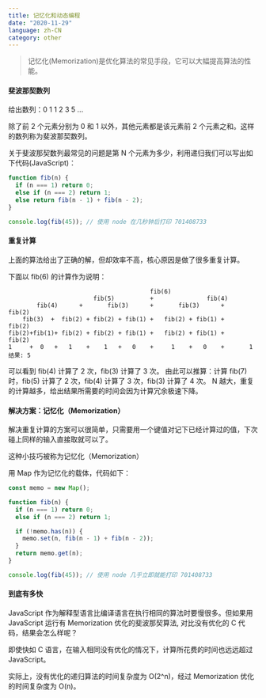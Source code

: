 ```yaml
---
title: 记忆化和动态编程
date: "2020-11-29"
language: zh-CN
category: other
---
```


> 记忆化(Memorization)是优化算法的常见手段，它可以大幅提高算法的性能。

#### 斐波那契数列

给出数列：0 1 1 2 3 5 ...

除了前 2 个元素分别为 0 和 1 以外，其他元素都是该元素前 2 个元素之和。这样的数列称为斐波那契数列。

关于斐波那契数列最常见的问题是第 N 个元素为多少，利用递归我们可以写出如下代码(JavaScript)：

```javascript
function fib(n) {
  if (n === 1) return 0;
  else if (n === 2) return 1;
  else return fib(n - 1) + fib(n - 2);
}

console.log(fib(45)); // 使用 node 在几秒钟后打印 701408733
```

#### 重复计算

上面的算法给出了正确的解，但却效率不高，核心原因是做了很多重复计算。

下面以 fib(6) 的计算作为说明：

```
                                        fib(6)
                        fib(5)          +               fib(4)
        fib(4)      +       fib(3)      +       fib(3)      +       fib(2)
    fib(3)  +  fib(2) + fib(2) + fib(1) +   fib(2) + fib(1) +       fib(2)
fib(2)+fib(1)+ fib(2) + fib(2) + fib(1) +   fib(2) + fib(1) +       fib(2)
1     +  0   +   1    +    1   +   0    +     1    +   0    +       1
结果: 5
```

可以看到 fib(4) 计算了 2 次，fib(3) 计算了 3 次。
由此可以推算：计算 fib(7) 时，fib(5) 计算了 2 次，fib(4) 计算了 3 次，fib(3) 计算了 4 次。
N 越大，重复的计算越多，给出结果所需要的时间会因为计算冗余极速下降。

#### 解决方案：记忆化（Memorization）

解决重复计算的方案可以很简单，只需要用一个键值对记下已经计算过的值，下次碰上同样的输入直接取就可以了。

这种小技巧被称为记忆化（Memorization）

用 Map 作为记忆化的载体，代码如下：

```javascript
const memo = new Map();

function fib(n) {
  if (n === 1) return 0;
  else if (n === 2) return 1;

  if (!memo.has(n)) {
    memo.set(n, fib(n - 1) + fib(n - 2));
  }
  return memo.get(n);
}

console.log(fib(45)); // 使用 node 几乎立即就能打印 701408733
```

#### 到底有多快

JavaScript 作为解释型语言比编译语言在执行相同的算法时要慢很多。但如果用 JavaScript 运行有 Memorization 优化的斐波那契算法, 对比没有优化的 C 代码，结果会怎么样呢？

即使快如 C 语言，在输入相同没有优化的情况下，计算所花费的时间也远远超过 JavaScript。

实际上，没有优化的递归算法的时间复杂度为 O(2^n)，经过 Memorization 优化的时间复杂度为 O(n)。
